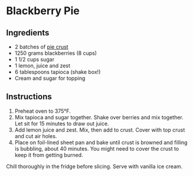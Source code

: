 # Blackberry Pie

## Ingredients

- 2 batches of [pie crust](pie-crust.md)
- 1250 grams blackberries (8 cups)
- 1 1/2 cups sugar
- 1 lemon, juice and zest
- 6 tablespoons tapioca (shake box!)
- Cream and sugar for topping

## Instructions

1. Preheat oven to 375°F.
2. Mix tapioca and sugar together. Shake over berries and mix together. Let sit for 15 minutes to draw out juice.
3. Add lemon juice and zest. Mix, then add to crust. Cover with top crust and cut air holes.
4. Place on foil-lined sheet pan and bake until crust is browned and filling is bubbling, about 40 minutes. You might need to cover the crust to keep it from getting burned.

Chill thoroughly in the fridge before slicing. Serve with vanilla ice cream.
